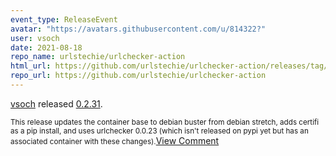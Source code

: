 ```yaml
---
event_type: ReleaseEvent
avatar: "https://avatars.githubusercontent.com/u/814322?"
user: vsoch
date: 2021-08-18
repo_name: urlstechie/urlchecker-action
html_url: https://github.com/urlstechie/urlchecker-action/releases/tag/0.2.31
repo_url: https://github.com/urlstechie/urlchecker-action
---
```


<a href='https://github.com/vsoch' target='_blank'>vsoch</a> released <a href='https://github.com/urlstechie/urlchecker-action/releases/tag/0.2.31' target='_blank'>0.2.31</a>.

<small>This release updates the container base to debian buster from debian stretch, adds certifi as a pip install, and uses urlchecker 0.0.23 (which isn't released on pypi yet but has an associated container with these changes).</small><a href='https://github.com/urlstechie/urlchecker-action/releases/tag/0.2.31' target='_blank'>View Comment</a>